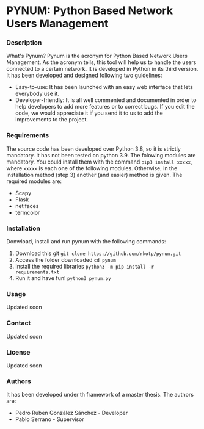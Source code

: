 # PYNUM: Python Based Network Users Management
### Description
What's Pynum? Pynum is the acronym for Python Based Network Users Management. As the acronym tells, this tool will help us to handle the users connected to a certain network. It is developed in Python in its third version. It has been developed and designed following two guidelines:
* Easy-to-use: It has been launched with an easy web interface that lets everybody use it.
* Developer-friendly: It is all well commented and documented in order to help developers to add more features or to correct bugs. If you edit the code, we would appreciate it if you send it to us to add the improvements to the project.
### Requirements
The source code has been developed over Python 3.8, so it is strictly mandatory. It has not been tested on python 3.9.
The folowing modules are mandatory. You could install them with the command `pip3 install xxxxx`, where `xxxxx` is each one of the following modules. Otherwise, in the installation method (step 3) another (and easier) method is given. The required modules are:
- Scapy
- Flask
- netifaces
- termcolor
### Installation
Donwload, install and run pynum with the following commands:
1. Download this git
`git clone https://github.com/rkotp/pynum.git`
2. Access the folder downloaded
`cd pynum`
3. Install the required libraries
`python3 -m pip install -r requirements.txt`
4. Run it and have fun!
`python3 pynum.py`
### Usage
Updated soon
### Contact
Updated soon
### License
Updated soon
### Authors
It has been developed under th framework of a master thesis. The authors are:
* Pedro Ruben González Sánchez - Developer
* Pablo Serrano - Supervisor
